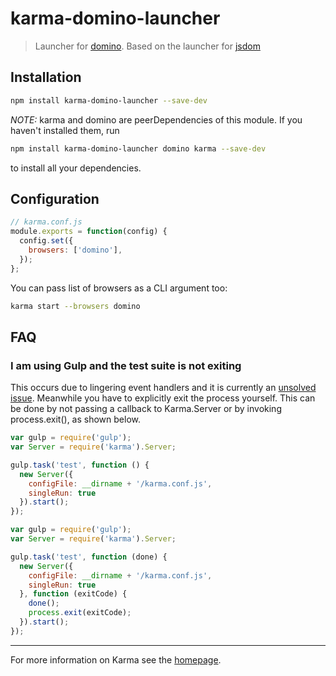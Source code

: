 # karma-domino-launcher

> Launcher for [domino]. Based on the launcher for [jsdom]

## Installation

```bash
npm install karma-domino-launcher --save-dev
```

*NOTE:* karma and domino are peerDependencies of this module. If you haven't installed them, run

```bash
npm install karma-domino-launcher domino karma --save-dev
```

to install all your dependencies.

## Configuration
```js
// karma.conf.js
module.exports = function(config) {
  config.set({
    browsers: ['domino'],
  });
};
```

You can pass list of browsers as a CLI argument too:
```bash
karma start --browsers domino
```

## FAQ

### I am using Gulp and the test suite is not exiting

This occurs due to lingering event handlers and it is currently an [unsolved
issue][issue-4]. Meanwhile you have to explicitly exit the process yourself.
This can be done by not passing a callback to Karma.Server or by invoking
process.exit(), as shown below.

```javascript
var gulp = require('gulp');
var Server = require('karma').Server;

gulp.task('test', function () {
  new Server({
    configFile: __dirname + '/karma.conf.js',
    singleRun: true
  }).start();
});
```

```javascript
var gulp = require('gulp');
var Server = require('karma').Server;

gulp.task('test', function (done) {
  new Server({
    configFile: __dirname + '/karma.conf.js',
    singleRun: true
  }, function (exitCode) {
    done();
    process.exit(exitCode);
  }).start();
});
```

----

For more information on Karma see the [homepage].


[homepage]: http://karma-runner.github.com
[domino]: https://github.com/fgnass/domino
[jsdom]: https://github.com/jsdom/jsdom
[issue-4]: https://github.com/badeball/karma-jsdom-launcher/issues/4
